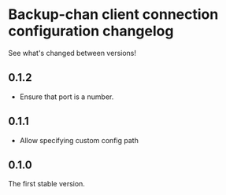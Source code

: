 # Backup-chan client connection configuration changelog

See what's changed between versions!

## 0.1.2

* Ensure that port is a number.

## 0.1.1

* Allow specifying custom config path

## 0.1.0

The first stable version.
